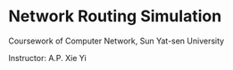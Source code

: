 # Network Routing Simulation

Coursework of Computer Network, Sun Yat-sen University

Instructor: A.P. Xie Yi

